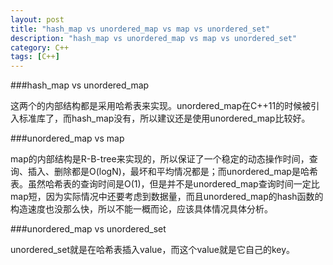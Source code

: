 ```yaml
---
layout: post
title: "hash_map vs unordered_map vs map vs unordered_set"
description: "hash_map vs unordered_map vs map vs unordered_set"
category: C++
tags: [C++]
---
```


###hash_map vs unordered_map

这两个的内部结构都是采用哈希表来实现。unordered_map在C++11的时候被引入标准库了，而hash_map没有，所以建议还是使用unordered_map比较好。

###unordered_map vs map

map的内部结构是R-B-tree来实现的，所以保证了一个稳定的动态操作时间，查询、插入、删除都是O(logN)，最坏和平均情况都是；而unordered_map是哈希表。虽然哈希表的查询时间是O(1)，但是并不是unordered_map查询时间一定比map短，因为实际情况中还要考虑到数据量，而且unordered_map的hash函数的构造速度也没那么快，所以不能一概而论，应该具体情况具体分析。

###unordered_map vs unordered_set

unordered_set就是在哈希表插入value，而这个value就是它自己的key。
